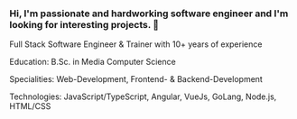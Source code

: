 ### Hi, I'm passionate and hardworking software engineer and I'm looking for interesting projects. 👋

Full Stack Software Engineer & Trainer with 10+ years of experience

Education: B.Sc. in Media Computer Science

Specialities: Web-Development, Frontend- & Backend-Development

Technologies: JavaScript/TypeScript, Angular, VueJs, GoLang, Node.js, HTML/CSS

<!--
**gregor-doroschenko/gregor-doroschenko** is a ✨ _special_ ✨ repository because its `README.md` (this file) appears on your GitHub profile.

Here are some ideas to get you started:

- 🔭 I’m currently working on ...
- 🌱 I’m currently learning ...
- 👯 I’m looking to collaborate on ...
- 🤔 I’m looking for help with ...
- 💬 Ask me about ...
- 📫 How to reach me: ...
- 😄 Pronouns: ...
- ⚡ Fun fact: ...
-->
